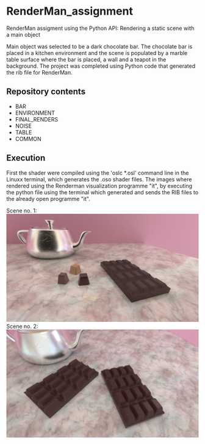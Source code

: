 # RenderMan_assignment
RenderMan assigment using the Python API: Rendering a static scene with a main object

Main object was selected to be a dark chocolate bar.
The chocolate bar is placed in a kitchen environment 
and the scene is populated by a marble table surface where the bar is placed, a wall and a teapot in the background.
The project was completed using Python code that generated the rib file for RenderMan.

## Repository contents
* BAR
* ENVIRONMENT
* FINAL_RENDERS
* NOISE
* TABLE
* COMMON

## Execution
First the shader were compiled using the 'oslc *.osl' command line in the Linuxx terminal, 
which generates the .oso shader files.
The images where rendered using the Renderman visualization programme "it", 
by executing the python file using the terminal which generated and sends the RIB files to the already open programme "it".


Scene no. 1:
![alt text](https://github.com/SydneyDimitra/RenderMan_assignment/blob/master/Final_Renders/Final1.png "Final Image, scene 1")
Scene no. 2:
![alt text](https://github.com/SydneyDimitra/RenderMan_assignment/blob/master/Final_Renders/Final2.png "Final Image, scene 1")
